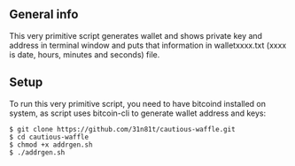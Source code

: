 ## General info
This very primitive script generates wallet and shows private key and address in terminal window and puts that information in walletxxxx.txt (xxxx is date, hours, minutes and seconds) file.

## Setup
To run this very primitive script, you need to have bitcoind installed on system, as script uses bitcoin-cli to generate wallet address and keys:

```
$ git clone https://github.com/31n81t/cautious-waffle.git
$ cd cautious-waffle
$ chmod +x addrgen.sh
$ ./addrgen.sh
```
